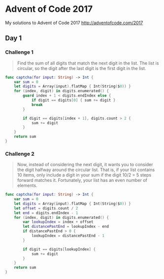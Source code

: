 # Advent of Code 2017
My solutions to Advent of Code 2017 http://adventofcode.com/2017

## Day 1

### Challenge 1
> Find the sum of all digits that match the next digit in the list. The list is circular, so the digit after the last digit is the first digit in the list.

```swift
func captcha(for input: String) -> Int {
    var sum = 0
    let digits = Array(input).flatMap { Int(String($0)) }
    for (index, digit) in digits.enumerated() {
        guard index + 1 < digits.endIndex else {
            if digit == digits[0] { sum += digit }
            break
        }

        if digit == digits[index + 1], digits.count > 2 {
            sum += digit
        }
    }
    return sum
}
```

### Challenge 2
> Now, instead of considering the next digit, it wants you to consider the digit halfway around the circular list. That is, if your list contains 10 items, only include a digit in your sum if the digit 10/2 = 5 steps forward matches it. Fortunately, your list has an even number of elements.

```swift
func captcha(for input: String) -> Int {
    var sum = 0
    let digits = Array(input).flatMap { Int(String($0)) }
    let offset = digits.count / 2
    let end = digits.endIndex - 1
    for (index, digit) in digits.enumerated() {
        var lookupIndex = index + offset
        let distancePastEnd = lookupIndex - end
        if distancePastEnd > 0 {
            lookupIndex = distancePastEnd - 1
        }

        if digit == digits[lookupIndex] {
            sum += digit
        }
    }
    return sum
}
```
